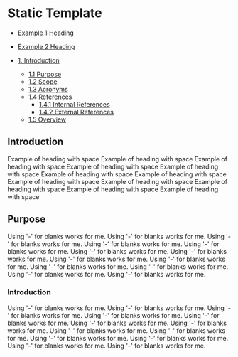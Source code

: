 # Static Template

- [Example 1 Heading](###Example%201%20Heading)
- [Example 2 Heading](###Example-2-Heading)

- [1. Introduction](#1-introduction)
  - [1.1 Purpose](#11-purpose)
  - [1.2 Scope](#12-scope)
  - [1.3 Acronyms](#13-acronyms)
  - [1.4 References](#14-references)
    - [1.4.1 Internal References](#141-internal-references)
    - [1.4.2 External References](#142-external-references)
  - [1.5 Overview](#15-overview)

## Introduction

Example of heading with space
Example of heading with space
Example of heading with space
Example of heading with space
Example of heading with space
Example of heading with space
Example of heading with space
Example of heading with space
Example of heading with space
Example of heading with space
Example of heading with space
Example of heading with space

## Purpose

Using '-' for blanks works for me.
Using '-' for blanks works for me.
Using '-' for blanks works for me.
Using '-' for blanks works for me.
Using '-' for blanks works for me.
Using '-' for blanks works for me.
Using '-' for blanks works for me.
Using '-' for blanks works for me.
Using '-' for blanks works for me.
Using '-' for blanks works for me.
Using '-' for blanks works for me.
Using '-' for blanks works for me.
Using '-' for blanks works for me.

### Introduction

Using '-' for blanks works for me.
Using '-' for blanks works for me.
Using '-' for blanks works for me.
Using '-' for blanks works for me.
Using '-' for blanks works for me.
Using '-' for blanks works for me.
Using '-' for blanks works for me.
Using '-' for blanks works for me.
Using '-' for blanks works for me.
Using '-' for blanks works for me.
Using '-' for blanks works for me.
Using '-' for blanks works for me.
Using '-' for blanks works for me.
